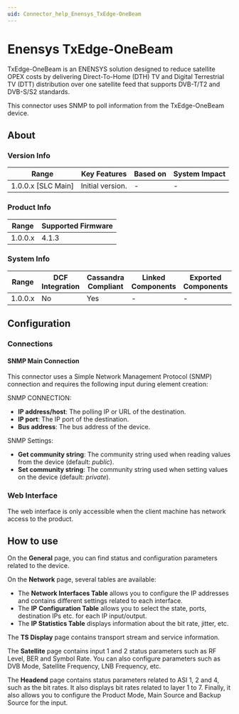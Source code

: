 ```yaml
---
uid: Connector_help_Enensys_TxEdge-OneBeam
---
```


# Enensys TxEdge-OneBeam

TxEdge-OneBeam is an ENENSYS solution designed to reduce satellite OPEX costs by delivering Direct-To-Home (DTH) TV and Digital Terrestrial TV (DTT) distribution over one satellite feed that supports DVB-T/T2 and DVB-S/S2 standards.

This connector uses SNMP to poll information from the TxEdge-OneBeam device.

## About

### Version Info

| **Range**            | **Key Features** | **Based on** | **System Impact** |
|----------------------|------------------|--------------|-------------------|
| 1.0.0.x \[SLC Main\] | Initial version. | \-           | \-                |

### Product Info

| **Range** | **Supported Firmware** |
|-----------|------------------------|
| 1.0.0.x   | 4.1.3                  |

### System Info

| **Range** | **DCF Integration** | **Cassandra Compliant** | **Linked Components** | **Exported Components** |
|-----------|---------------------|-------------------------|-----------------------|-------------------------|
| 1.0.0.x   | No                  | Yes                     | \-                    | \-                      |

## Configuration

### Connections

#### SNMP Main Connection

This connector uses a Simple Network Management Protocol (SNMP) connection and requires the following input during element creation:

SNMP CONNECTION:

- **IP address/host**: The polling IP or URL of the destination.
- **IP port**: The IP port of the destination.
- **Bus address**: The bus address of the device.

SNMP Settings:

- **Get community string**: The community string used when reading values from the device (default: *public*).
- **Set community string**: The community string used when setting values on the device (default: *private*).

### Web Interface

The web interface is only accessible when the client machine has network access to the product.

## How to use

On the **General** page, you can find status and configuration parameters related to the device.

On the **Network** page, several tables are available:

- The **Network Interfaces Table** allows you to configure the IP addresses and contains different settings related to each interface.
- The **IP** **Configuration Table** allows you to select the state, ports, destination IPs etc. for each IP input/output.
- The **IP Statistics Table** displays information about the bit rate, jitter, etc.

The **TS Display** page contains transport stream and service information.

The **Satellite** page contains input 1 and 2 status parameters such as RF Level, BER and Symbol Rate. You can also configure parameters such as DVB Mode, Satellite Frequency, LNB Frequency, etc.

The **Headend** page contains status parameters related to ASI 1, 2 and 4, such as the bit rates. It also displays bit rates related to layer 1 to 7. Finally, it also allows you to configure the Product Mode, Main Source and Backup Source for the input.
